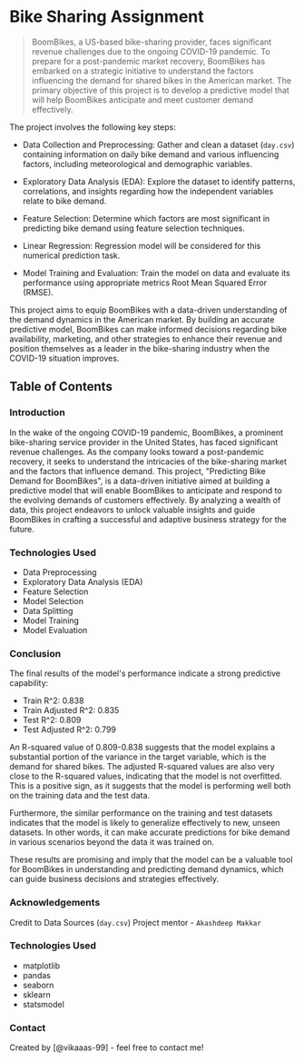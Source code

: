 # Bike Sharing Assignment
> BoomBikes, a US-based bike-sharing provider, faces significant revenue challenges due to the ongoing COVID-19 pandemic. To prepare for a post-pandemic market recovery, BoomBikes has embarked on a strategic initiative to understand the factors influencing the demand for shared bikes in the American market. The primary objective of this project is to develop a predictive model that will help BoomBikes anticipate and meet customer demand effectively.

The project involves the following key steps:

- Data Collection and Preprocessing: Gather and clean a dataset (`day.csv`) containing information on daily bike demand and various influencing factors, including meteorological and demographic variables.

- Exploratory Data Analysis (EDA): Explore the dataset to identify patterns, correlations, and insights regarding how the independent variables relate to bike demand.

- Feature Selection: Determine which factors are most significant in predicting bike demand using feature selection techniques.

- Linear Regression: Regression model will be considered for this numerical prediction task.

- Model Training and Evaluation: Train the model on data and evaluate its performance using appropriate metrics Root Mean Squared Error (RMSE).

This project aims to equip BoomBikes with a data-driven understanding of the demand dynamics in the American market. By building an accurate predictive model, BoomBikes can make informed decisions regarding bike availability, marketing, and other strategies to enhance their revenue and position themselves as a leader in the bike-sharing industry when the COVID-19 situation improves.


## Table of Contents
### Introduction
In the wake of the ongoing COVID-19 pandemic, BoomBikes, a prominent bike-sharing service provider in the United States, has faced significant revenue challenges. As the company looks toward a post-pandemic recovery, it seeks to understand the intricacies of the bike-sharing market and the factors that influence demand. This project, "Predicting Bike Demand for BoomBikes", is a data-driven initiative aimed at building a predictive model that will enable BoomBikes to anticipate and respond to the evolving demands of customers effectively. By analyzing a wealth of data, this project endeavors to unlock valuable insights and guide BoomBikes in crafting a successful and adaptive business strategy for the future.

### Technologies Used
- Data Preprocessing
- Exploratory Data Analysis (EDA)
- Feature Selection
- Model Selection
- Data Splitting
- Model Training
- Model Evaluation

### Conclusion
The final results of the model's performance indicate a strong predictive capability:

- Train R^2: 0.838
- Train Adjusted R^2: 0.835
- Test R^2: 0.809
- Test Adjusted R^2: 0.799

An R-squared value of 0.809-0.838 suggests that the model explains a substantial portion of the variance in the target variable, which is the demand for shared bikes. The adjusted R-squared values are also very close to the R-squared values, indicating that the model is not overfitted. This is a positive sign, as it suggests that the model is performing well both on the training data and the test data.

Furthermore, the similar performance on the training and test datasets indicates that the model is likely to generalize effectively to new, unseen datasets. In other words, it can make accurate predictions for bike demand in various scenarios beyond the data it was trained on.

These results are promising and imply that the model can be a valuable tool for BoomBikes in understanding and predicting demand dynamics, which can guide business decisions and strategies effectively.

### Acknowledgements
Credit to Data Sources (`day.csv`)
Project mentor - `Akashdeep Makkar`


### Technologies Used
- matplotlib
- pandas
- seaborn
- sklearn
- statsmodel

### Contact
Created by [@vikaaas-99] - feel free to contact me!
